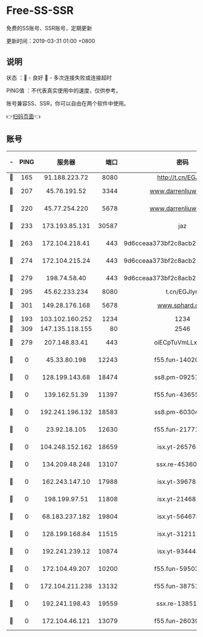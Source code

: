 # Free-SS-SSR

免费的SS账号、SSR账号，定期更新

更新时间：2019-03-31 01:00 +0800

## 说明

状态     ：🙂 - 良好 🙁 - 多次连接失败或连接超时

PING值   ：不代表真实使用中的速度，仅供参考。

账号兼容SS、SSR，你可以自由在两个软件中使用。

👉[扫码页面](https://liesauer.github.io/Free-SS-SSR/)👈

## 账号

|-|PING|服务器|端口|密码|加密方式|区域|
|:----:|:----:|:-----:|-----:|:----:|:----:|:----:|
|🙂|165|91.188.223.72|8080|http://t.cn/EGJIyrl|rc4-md5|RU|
|🙂|207|45.76.191.52|3344|www.darrenliuwei.com|aes-256-cfb|JP|
|🙂|220|45.77.254.220|5678|www.darrenliuwei.com|aes-256-cfb|SG|
|🙂|233|173.193.85.131|30587|jaz|aes-256-cfb|US|
|🙂|263|172.104.218.41|443|9d6cceaa373bf2c8acb22e60b6a58be6|aes-256-cfb|US|
|🙂|274|172.104.215.24|443|9d6cceaa373bf2c8acb22e60b6a58be6|aes-256-cfb|US|
|🙂|279|198.74.58.40|443|9d6cceaa373bf2c8acb22e60b6a58be6|aes-256-cfb|US|
|🙂|295|45.62.233.234|8080|t.cn/EGJIyrl|rc4-md5|CA|
|🙂|301|149.28.176.168|5678|www.sphard.com|aes-256-cfb|AU|
|🙂|193|103.102.160.252|1234|1234|rc4-md5|JP|
|🙂|309|147.135.118.155|80|2546|chacha20|US|
|🙁|279|207.148.83.41|443|oiECpTuVmLLxk4Ts|aes-256-cfb|AU|
|🙁|0|45.33.80.198|12243|f55.fun-14020939|aes-256-cfb|US|
|🙁|0|128.199.143.68|18474|ss8.pm-09251863|aes-256-cfb|SG|
|🙁|0|139.162.51.39|11397|f55.fun-43655311|aes-256-cfb|SG|
|🙁|0|192.241.196.132|18583|ss8.pm-60304703|aes-256-cfb|US|
|🙁|0|23.92.18.105|12630|f55.fun-21771517|aes-256-cfb|US|
|🙁|0|104.248.152.162|18659|isx.yt-26576357|aes-256-cfb|SG|
|🙁|0|134.209.48.248|13107|ssx.re-45360921|aes-256-cfb|US|
|🙁|0|162.243.147.10|17988|isx.yt-39678389|aes-256-cfb|US|
|🙁|0|198.199.97.51|11808|isx.yt-21468252|aes-256-cfb|US|
|🙁|0|68.183.237.182|19804|isx.yt-56467810|aes-256-cfb|SG|
|🙁|0|128.199.168.84|11515|isx.yt-31211205|aes-256-cfb|SG|
|🙁|0|192.241.239.12|10874|isx.yt-93444361|aes-256-cfb|US|
|🙁|0|172.104.49.207|10200|f55.fun-59503435|aes-256-cfb|SG|
|🙁|0|172.104.211.238|13132|f55.fun-38751809|aes-256-cfb|US|
|🙁|0|192.241.198.43|19559|ssx.re-13851105|aes-256-cfb|US|
|🙁|0|172.104.46.121|13079|f55.fun-26039696|aes-256-cfb|SG|
